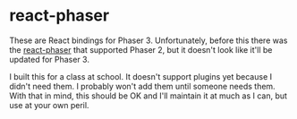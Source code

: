 # react-phaser

These are React bindings for Phaser 3. Unfortunately, before this there was the [react-phaser](https://www.npmjs.com/package/react-phaser) that supported Phaser 2, but it doesn't look like it'll be updated for Phaser 3.

I built this for a class at school. It doesn't support plugins yet because I didn't need them. I probably won't add them until someone needs them. With that in mind, this should be OK and I'll maintain it at much as I can, but use at your own peril.
